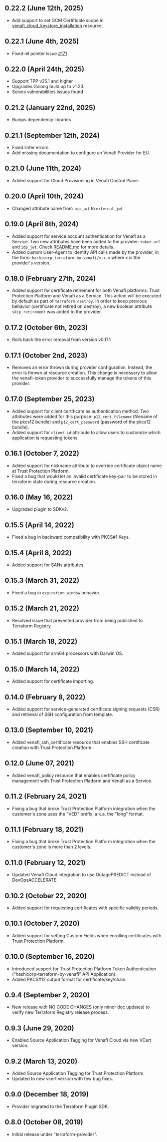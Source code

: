 ## 0.22.2 (June 12th, 2025)
- Add support to set GCM Certificate scope in [venafi_cloud_keystore_installation](./website/docs/r/venafi_cloud_keystore_installation.html.markdown) resource.

## 0.22.1 (June 4th, 2025)
- Fixed nil pointer issue [#171](https://github.com/Venafi/terraform-provider-venafi/issues/171)

## 0.22.0 (April 24th, 2025)
- Support TPP v25.1 and higher
- Upgrades Golang build up to v1.23.
- Solves vulnerabilities issues found 

## 0.21.2 (January 22nd, 2025)
- Bumps dependency libraries

## 0.21.1 (September 12th, 2024)
- Fixed linter errors.
- Add missing documentation to configure an Venafi Provider for EU.

## 0.21.0 (June 11th, 2024)
- Added support for Cloud Provisioning in Venafi Control Plane.

## 0.20.0 (April 10th, 2024)
- Changed attribute name from `idp_jwt` to `external_jwt`

## 0.19.0 (April 8th, 2024)
- Added support for service account authentication for Venafi as a Service. Two new attributes have been added 
to the provider: `token_url` and `idp_jwt`. Check [README.md](https://github.com/Venafi/terraform-provider-venafi/blob/master/README.md) 
for more details.
- Added custom User-Agent to identify API calls made by the provider, in the form: `hashicorp-terraform-by-venafi/x.x.x` 
where x is the provider's version.

## 0.18.0 (February 27th, 2024)
- Added support for certificate retirement for both Venafi platforms: Trust Protection Platform and Venafi as a Service.
This action will be executed by default as part of `terraform destroy`. In order to keep previous behavior 
(certificate not retired on destroy), a new boolean attribute `skip_retirement` was added to the provider.

## 0.17.2 (October 6th, 2023)
- Rolls back the error removal from version v0.17.1

## 0.17.1 (October 2nd, 2023)
- Removes an error thrown during provider configuration. Instead, the error is thrown at resource creation.
This change is necessary to allow the venafi-token provider to successfully manage the tokens of this provider.

## 0.17.0 (September 25, 2023)
- Added support for client certificate as authentication method. Two attributes were added for this purpose: 
`p12_cert_filename` (filename of the pkcs12 bundle) and `p12_cert_password` (password of the pkcs12 bundle).
- Added support for `client_id` attribute to allow users to customize which application is requesting tokens. 

## 0.16.1 (October 7, 2022)
- Added support for nickname attribute to override certificate object name at Trust Protection Platform.
- Fixed a bug that would let an invalid certificate key-pair to be stored in terraform state during resource creation.

## 0.16.0 (May 16, 2022)
- Upgraded plugin to SDKv2.

## 0.15.5 (April 14, 2022)
- Fixed a bug in backward compatibility with PKCS#1 Keys.

## 0.15.4 (April 8, 2022)
- Added support for SANs attributes.

## 0.15.3 (March 31, 2022)
- Fixed a bug in `expiration_window` behavior.

## 0.15.2 (March 21, 2022)
- Resolved issue that prevented provider from being published to Terraform Registry.

## 0.15.1 (March 18, 2022)
- Added support for arm64 processors with Darwin OS.

## 0.15.0 (March 14, 2022)
- Added support for certificate importing.

## 0.14.0 (February 8, 2022)
- Added support for service-generated certificate signing requests (CSR) and retrieval of SSH configuration from template.

## 0.13.0 (September 10, 2021)
- Added venafi_ssh_certificate resource that enables SSH certificate creation with Trust Protection Platform.

## 0.12.0 (June 07, 2021)
- Added venafi_policy resource that enables certificate policy management with Trust Protection Platform 
and Venafi as a Service.

## 0.11.2 (February 24, 2021)
- Fixing a bug that broke Trust Protection Platform integration when the customer's zone uses the "VED" prefix, a.k.a. the "long" format.

## 0.11.1 (February 18, 2021)
- Fixing a bug that broke Trust Protection Platform integration when the customer's zone is more than 2 levels.

## 0.11.0 (February 12, 2021)
- Updated Venafi Cloud integration to use OutagePREDICT instead of DevOpsACCELERATE.

## 0.10.2 (October 22, 2020)
- Added support for requesting certificates with specific validity periods.

## 0.10.1 (October 7, 2020)
- Added support for setting Custom Fields when enrolling certificates with Trust Protection Platform.

## 0.10.0 (September 16, 2020)
- Introduced support for Trust Protection Platform Token Authentication ("hashicorp-terraform-by-venafi" API Application). 
- Added PKCS#12 output format for certificate/key/chain.

## 0.9.4 (September 2, 2020)
- New release with NO CODE CHANGES (only minor doc updates) to verify new Terraform Registry release process.

## 0.9.3 (June 29, 2020)
- Enabled Source Application Tagging for Venafi Cloud via new VCert version.

## 0.9.2 (March 13, 2020)
- Added Source Application Tagging for Trust Protection Platform.
- Updated to new vcert version with few bug fixes.

## 0.9.0 (December 18, 2019)
- Provider migrated to the Terraform Plugin SDK.

## 0.8.0 (October 08, 2019)
- Initial release under "terraform-provider".
